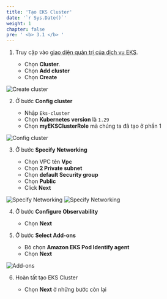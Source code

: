 ```yaml
---
title: 'Tạo EKS Cluster'
date: '`r Sys.Date()`'
weight: 1
chapter: false
pre: ' <b> 3.1 </b> '
---
```


1. Truy cập vào [giao diện quản trị của dịch vụ EKS](https://ap-southeast-1.console.aws.amazon.com/iam/home#/home).

   - Chọn **Cluster**.
   - Chọn **Add cluster**
   - Chọn **Create**

![Create cluster](/images/3.createEksCluster/3.1-createcluster.png)

2. Ở bước **Config cluster**

   - Nhập `Eks-cluster`
   - Chọn **Kubernetes version** là `1.29`
   - Chọn **myEKSClusterRole** mà chúng ta đã tạo ở phần 1

![Config cluster](/images/3.createEksCluster/3.1-configcluster.png)

3. Ở bước **Specify Networking**

   - Chọn VPC tên **Vpc**
   - Chọn **2 Private subnet**
   - Chọn **default Security group**
   - Chọn **Public**
   - Click **Next**

![Specify Networking](/images/3.createEksCluster/3.1-specifynetwork.png)
![Specify Networking](/images/3.createEksCluster/3.1-specifynetwork02.png)

4. Ở bước **Configure Observability**

   - Chọn **Next**

5. Ở bước **Select Add-ons**

   - Bỏ chọn **Amazon EKS Pod Identify agent**
   - Chọn **Next**

![Add-ons](/images/3.createEksCluster/3.1-addons.png)

6. Hoàn tất tạo EKS Cluster

   - Chọn **Next** ở những bước còn lại

